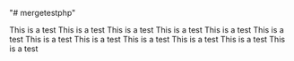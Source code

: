 "# mergetestphp" 

This is a test
This is a test
This is a test
This is a test
This is a test
This is a test
This is a test
This is a test
This is a test
This is a test
This is a test
This is a test
